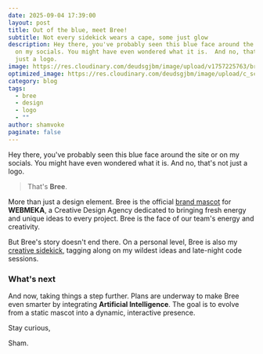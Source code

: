 ```yaml
---
date: 2025-09-04 17:39:00
layout: post
title: Out of the blue, meet Bree!
subtitle: Not every sidekick wears a cape, some just glow
description: Hey there, you've probably seen this blue face around the site or
  on my socials. You might have even wondered what it is.  And no, that's not
  just a logo.
image: https://res.cloudinary.com/deudsgjbm/image/upload/v1757225763/bree_lu4nrr.jpg
optimized_image: https://res.cloudinary.com/deudsgjbm/image/upload/c_scale,w_380/v1757225763/bree_lu4nrr.jpg
category: blog
tags:
  - bree
  - design
  - logo
  - ""
author: shamvoke
paginate: false
---
```

Hey there, you've probably seen this blue face around the site or on my socials. You might have even wondered what it is. And no, that's not just a logo.

>That's **Bree**.

More than just a design element. Bree is the official <ins>brand mascot</ins> for **WEBMEKA**, a Creative Design Agency dedicated to bringing fresh energy and unique ideas to every project. Bree is the face of our team's energy and creativity.

<script type="module" src="https://unpkg.com/@splinetool/viewer@1.10.56/build/spline-viewer.js"></script>
<spline-viewer hint loading-anim-type="spinner-small-dark" url="https://prod.spline.design/YRXzrIX2A9CvY195/scene.splinecode" style="width: 100%; height: 380px;"></spline-viewer>

But Bree's story doesn't end there. On a personal level, Bree is also my <ins>creative sidekick</ins>, tagging along on my wildest ideas and late-night code sessions.

### What's next
And now, taking things a step further. Plans are underway to make Bree even smarter by integrating **Artificial Intelligence**. The goal is to evolve from a static mascot into a dynamic, interactive presence.

Stay curious,

Sham.

